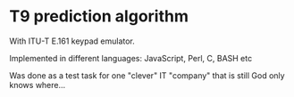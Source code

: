 
T9 prediction algorithm
=======================

With ITU-T E.161 keypad emulator.

Implemented in different languages: JavaScript, Perl, C, BASH etc

Was done as a test task for one "clever" IT "company" that is still God only knows where...
